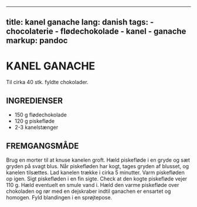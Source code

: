 
---
title: kanel ganache
lang: danish
tags: 
    - chocolaterie 
    - flødechokolade
    - kanel
    - ganache
markup: pandoc
---

# KANEL GANACHE

Til cirka 40 stk. fyldte chokolader.

## INGREDIENSER

- 150 g flødechokolade
- 120 g piskefløde
- 2-3 kanelstænger

## FREMGANGSMÅDE

Brug en morter til at knuse kanelen groft.
Hæld piskefløde i en gryde og sæt gryden på svagt blus.
Når piskefløden har kogt, tages gryden af blusset, og kanelen tilsættes.
Lad kanelen trække i cirka 5 minutter.
Varm piskefløden op igen.
Sigt piskefløden i en fin sigte.
Check at den kogte piskefløde vejer 110 g.
Hæld eventuelt en smule vand i.
Hæld den varme piskefløde over chokoladen og rør med en dejskraber indtil ganachen er ensartet og homogen.
Fyld blandingen i en sprøjtepose.

